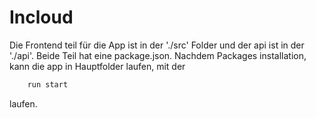 # Incloud

Die Frontend teil für die App ist in der './src' Folder und der api ist in der './api'. Beide Teil hat eine package.json. Nachdem Packages installation, kann die app in Hauptfolder laufen, mit der 
```js
    run start
```
laufen. 


